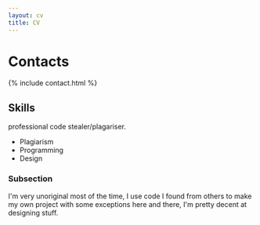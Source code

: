 ```yaml
---
layout: cv
title: CV
---
```


# Contacts

{% include contact.html %}

## Skills

professional code stealer/plagariser.

* Plagiarism
* Programming
* Design  

### Subsection

I'm very unoriginal most of the time, I use code I found from others to make my own project with some exceptions here and there, I'm pretty decent at designing stuff.
